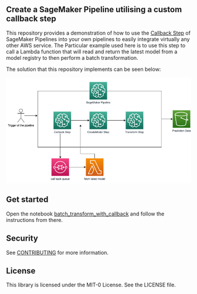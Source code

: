 ## Create a SageMaker Pipeline utilising a custom callback step

This repository provides a demonstration of how to use the 
[Callback Step](https://docs.aws.amazon.com/sagemaker/latest/dg/build-and-manage-steps.html#step-type-callback) 
of SageMaker Pipelines into your own pipelines to easily integrate virtually any other AWS service. 
The Particular example used here is to use this step to call a Lambda function that will read and return 
the latest model from a model registry to then perform a batch transformation. 

The solution that this repository implements can be seen below:

![Architecture of Solution](images/SM-Pipelines-callback-and-batch-transform.png)

## Get started

Open the notebook [batch_transform_with_callback](batch_transform_with_callback.ipynb)
and follow the instructions from there. 

## Security

See [CONTRIBUTING](CONTRIBUTING.md#security-issue-notifications) for more information.

## License

This library is licensed under the MIT-0 License. See the LICENSE file.

